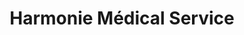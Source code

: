 ---
title: "Harmonie Médical Service"
url: /montgermont/harmonie-medical-service/
shop: approvisionnement médical
---